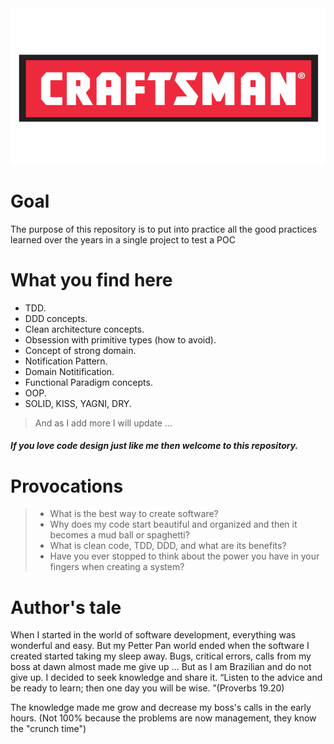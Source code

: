 <img src="/Docs/Images/crafstman.png"  width="550" height="250">

# Goal

The purpose of this repository is to put into practice all the good practices learned over the years in a single project to test a POC

# What you find here
- TDD.
- DDD concepts. 
- Clean architecture concepts.
- Obsession with primitive types (how to avoid).
- Concept of strong domain.
- Notification Pattern.
- Domain Notitification.
- Functional Paradigm concepts.
- OOP.
- SOLID, KISS, YAGNI, DRY.

> And as I add more I will update ...

##### If you love code design just like me then welcome to this repository.


# Provocations

>  - What is the best way to create software?
>  - Why does my code start beautiful and organized and then it becomes a mud ball or spaghetti?
>  - What is clean code, TDD, DDD, and what are its benefits?
>  - Have you ever stopped to think about the power you have in your fingers when creating a system?

# Author's tale

When I started in the world of software development, everything was wonderful and easy.
But my Petter Pan world ended when the software I created started taking my sleep away.
Bugs, critical errors, calls from my boss at dawn almost made me give up ...
But as I am Brazilian and do not give up. I decided to seek knowledge and share it. “Listen to the advice and be ready to learn; then one day you will be wise. ”(Proverbs 19.20)

The knowledge made me grow and decrease my boss's calls in the early hours. (Not 100% because the problems are now management, they know the "crunch time")


